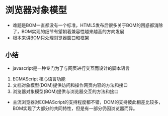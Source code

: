 # 浏览器对象模型

* 难题是BOM一直都没有一个标准，HTML5发布后很多关于BOM的困惑都消除了，BOM实现的细节有望朝着兼容性越来越高的方向发展
* 根本来讲BOM只处理浏览器窗口和框架

## 小结

* javascript是一种专门为了与网页进行交互而设计的脚本语言

1. ECMAScript 核心语言功能
2. 文档对象模型(DOM)提供访问和操作网页内容的方法和接口
3. 浏览器对象模型(BOM)提供与浏览器交互的方法和接口

* 主流浏览器对ECMAScript的支持程度都不错，DOM的支持彼此相差比较多，BOM实现了大部分的共同特性，但是有一部分仍因浏览器而异。